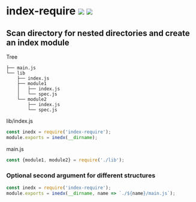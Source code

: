 # index-require [![](https://img.shields.io/npm/v/index-require.svg)](https://www.npmjs.com/package/index-require) [![](https://img.shields.io/badge/source--000000.svg?logo=github&style=social)](https://github.com/omrilotan/mono/tree/master/packages/index-require)

## Scan directory for nested directories and create an index module

Tree
```
├── main.js
└── lib
    ├── index.js
    ├── module1
    │   ├── index.js
    │   └── spec.js
    └── module2
        ├── index.js
        └── spec.js
```

lib/index.js
```js
const inedx = require('index-require');
module.exports = inedx(__dirname);
```

main.js
```js
const {module1, module2} = require('./lib');
```

### Optional second argument for different structures
```js
const inedx = require('index-require');
module.exports = inedx(__dirname, name => `./${name}/main.js`);
```


